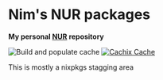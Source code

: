 # Nim's NUR packages

**My personal [NUR](https://github.com/nix-community/NUR) repository**

![Build and populate cache](https://github.com/nim65s/nur-packages/workflows/Build%20and%20populate%20cache/badge.svg)
[![Cachix Cache](https://img.shields.io/badge/cachix-nim65s-nur-blue.svg)](https://nim65s-nur.cachix.org)

This is mostly a nixpkgs stagging area
